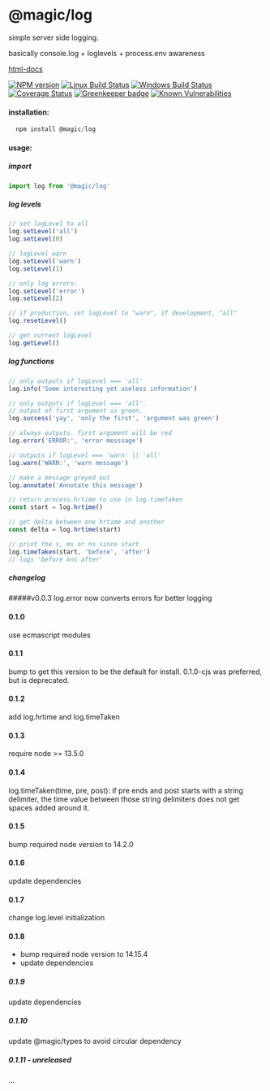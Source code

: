 # @magic/log

simple server side logging.

basically console.log + loglevels + process.env awareness

[html-docs](https://magic.github.io/log)

[![NPM version][npm-image]][npm-url]
[![Linux Build Status][travis-image]][travis-url]
[![Windows Build Status][appveyor-image]][appveyor-url]
[![Coverage Status][coveralls-image]][coveralls-url]
[![Greenkeeper badge][greenkeeper-image]][greenkeeper-url]
[![Known Vulnerabilities][snyk-image]][snyk-url]

[npm-image]: https://img.shields.io/npm/v/@magic/log.svg
[npm-url]: https://www.npmjs.com/package/@magic/log
[travis-image]: https://img.shields.io/travis/com/magic/log/master
[travis-url]: https://travis-ci.com/magic/log
[appveyor-image]: https://img.shields.io/appveyor/ci/magic/log/master.svg
[appveyor-url]: https://ci.appveyor.com/project/magic/log/branch/master
[coveralls-image]: https://coveralls.io/repos/github/magic/log/badge.svg
[coveralls-url]: https://coveralls.io/github/magic/log
[greenkeeper-image]: https://badges.greenkeeper.io/magic/log.svg
[greenkeeper-url]: https://badges.greenkeeper.io/magic/log.svg
[snyk-image]: https://snyk.io/test/github/magic/log/badge.svg
[snyk-url]: https://snyk.io/test/github/magic/log

#### installation:
```javascript
  npm install @magic/log
```

#### usage:

##### import
```javascript
import log from '@magic/log'
```

##### log levels
```javascript
// set logLevel to all
log.setLevel('all')
log.setLevel(0)

// logLevel warn
log.setLevel('warn')
log.setLevel(1)

// only log errors:
log.setLevel('error')
log.setLevel(2)

// if production, set logLevel to "warn", if development, "all"
log.resetLevel()

// get current logLevel
log.getLevel()
```


##### log functions

```javascript
// only outputs if logLevel === 'all'
log.info('Some interesting yet useless information')

// only outputs if logLevel === 'all'.
// output of first argument is green.
log.success('yay', 'only the first', 'argument was green')

// always outputs. first argument will be red
log.error('ERROR:', 'error messsage')

// outputs if logLevel === 'warn' || 'all'
log.warn('WARN:', 'warn message')

// make a message greyed out
log.annotate('Annotate this message')

// return process.hrtime to use in log.timeTaken
const start = log.hrtime()

// get delta between one hrtime and another
const delta = log.hrtime(start)

// print the s, ms or ns since start
log.timeTaken(start, 'before', 'after')
// logs 'before xns after'
```

##### changelog

#####v0.0.3
log.error now converts errors for better logging

#### 0.1.0
use ecmascript modules

#### 0.1.1
bump to get this version to be the default for install.
0.1.0-cjs was preferred, but is deprecated.

#### 0.1.2
add log.hrtime and log.timeTaken

#### 0.1.3
require node >= 13.5.0

#### 0.1.4
log.timeTaken(time, pre, post):
if pre ends and post starts with a string delimiter,
the time value between those string delimiters does not get spaces added around it.

#### 0.1.5
bump required node version to 14.2.0

#### 0.1.6
update dependencies

#### 0.1.7 
change log.level initialization

#### 0.1.8
* bump required node version to 14.15.4
* update dependencies

##### 0.1.9 
update dependencies

##### 0.1.10
update @magic/types to avoid circular dependency

##### 0.1.11  - unreleased
...
